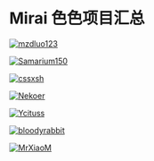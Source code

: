 # Mirai 色色项目汇总

[![mzdluo123](https://github-readme-stats.vercel.app/api/pin/?username=mzdluo123&repo=AntiSetu&show_owner=true)](https://github.com/mzdluo123/AntiSetu)

[![Samarium150](https://github-readme-stats.vercel.app/api/pin/?username=Samarium150&repo=mirai-console-lolicon&show_owner=true)](https://github.com/Samarium150/mirai-console-lolicon)

[![cssxsh](https://github-readme-stats.vercel.app/api/pin/?username=cssxsh&repo=pixiv-helper&show_owner=true)](https://github.com/cssxsh/pixiv-helper)

[![Nekoer](https://github-readme-stats.vercel.app/api/pin/?username=Nekoer&repo=mirai-plugins-pixiv&show_owner=true)](https://github.com/Nekoer/mirai-plugins-pixiv)

[![Ycituss](https://github-readme-stats.vercel.app/api/pin/?username=Ycituss&repo=suijisetu&show_owner=true)](https://github.com/Ycituss/suijisetu)

[![bloodyrabbit](https://github-readme-stats.vercel.app/api/pin/?username=bloodyrabbit&repo=mirai-setu&show_owner=true)](https://github.com/bloodyrabbit/mirai-setu)

[![MrXiaoM](https://github-readme-stats.vercel.app/api/pin/?username=MrXiaoM&repo=LoliYouWant&show_owner=true)](https://github.com/MrXiaoM/LoliYouWant)
